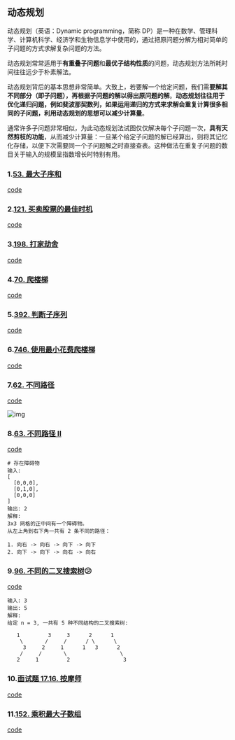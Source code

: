 ## 动态规划

动态规划（英语：Dynamic programming，简称 DP）是一种在数学、管理科学、计算机科学、经济学和生物信息学中使用的，通过把原问题分解为相对简单的子问题的方式求解复杂问题的方法。

动态规划常常适用于**有重叠子问题**和**最优子结构性质**的问题，动态规划方法所耗时间往往远少于朴素解法。

动态规划背后的基本思想非常简单。大致上，若要解一个给定问题，我们需**要解其不同部分（即子问题），再根据子问题的解以得出原问题的解**。**动态规划往往用于优化递归问题，例如斐波那契数列，如果运用递归的方式来求解会重复计算很多相同的子问题，利用动态规划的思想可以减少计算量**。

通常许多子问题非常相似，为此动态规划法试图仅仅解决每个子问题一次，**具有天然剪枝的功能**，从而减少计算量：一旦某个给定子问题的解已经算出，则将其记忆化存储，以便下次需要同一个子问题解之时直接查表。这种做法在重复子问题的数目关于输入的规模呈指数增长时特别有用。

### 1.[53. 最大子序和](https://leetcode-cn.com/problems/maximum-subarray/)

[code](1.py)

### 2.[121. 买卖股票的最佳时机](https://leetcode-cn.com/problems/best-time-to-buy-and-sell-stock/)

[code](2.py)

### 3.[198. 打家劫舍](https://leetcode-cn.com/problems/house-robber/)

[code](3.py)

### 4.[70. 爬楼梯](https://leetcode-cn.com/problems/climbing-stairs/)

[code](4.py)

### 5.[392. 判断子序列](https://leetcode-cn.com/problems/is-subsequence/)

[code](5.py)

### 6.[746. 使用最小花费爬楼梯](https://leetcode-cn.com/problems/min-cost-climbing-stairs/)

[code](6.py)

### 7.[62. 不同路径](https://leetcode-cn.com/problems/unique-paths/)

[code](7.py)

![img](https://assets.leetcode-cn.com/aliyun-lc-upload/uploads/2018/10/22/robot_maze.png)

### 8.[63. 不同路径 II](https://leetcode-cn.com/problems/unique-paths-ii/)

[code](8.py)

```
# 存在障碍物
输入:
[
  [0,0,0],
  [0,1,0],
  [0,0,0]
]
输出: 2
解释:
3x3 网格的正中间有一个障碍物。
从左上角到右下角一共有 2 条不同的路径：

1. 向右 -> 向右 -> 向下 -> 向下
2. 向下 -> 向下 -> 向右 -> 向右
```



### 9.[96. 不同的二叉搜索树](https://leetcode-cn.com/problems/unique-binary-search-trees/):confused:

[code](9.py)

```
输入: 3
输出: 5
解释:
给定 n = 3, 一共有 5 种不同结构的二叉搜索树:

   1         3     3      2      1
    \       /     /      / \      \
     3     2     1      1   3      2
    /     /       \                 \
   2     1         2                 3

```

### 10.[面试题 17.16. 按摩师](https://leetcode-cn.com/problems/the-masseuse-lcci/)

[code](10.py)

### 11.[152. 乘积最大子数组](https://leetcode-cn.com/problems/maximum-product-subarray/)

[code](11.py)





